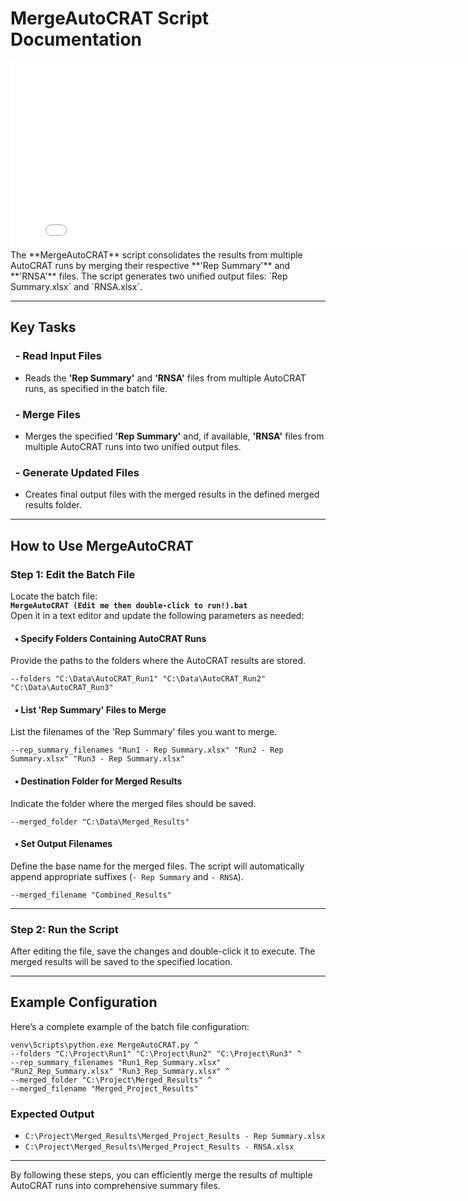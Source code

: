 # MergeAutoCRAT Script Documentation

<iframe src="../assets/MergeAutoCRAT_diagram.html" width="800" height="300" style="border:none; margin:0; padding:0; display:block;"></iframe>
The **MergeAutoCRAT** script consolidates the results from multiple AutoCRAT runs by merging their respective **'Rep Summary'** and **'RNSA'** files. The script generates two unified output files: `Rep Summary.xlsx` and `RNSA.xlsx`.

---
## Key Tasks

### &nbsp;&nbsp;- Read Input Files
- Reads the **'Rep Summary'** and **'RNSA'** files from multiple AutoCRAT runs, as specified in the batch file.

### &nbsp;&nbsp;- Merge Files
- Merges the specified **'Rep Summary'** and, if available, **'RNSA'** files from multiple AutoCRAT runs into two unified output files.

### &nbsp;&nbsp;- Generate Updated Files
- Creates final output files with the merged results in the defined merged results folder.

---

## How to Use MergeAutoCRAT

### Step 1: Edit the Batch File

Locate the batch file:  
**`MergeAutoCRAT (Edit me then double-click to run!).bat`**  
Open it in a text editor and update the following parameters as needed:

#### &nbsp;&nbsp;• Specify Folders Containing AutoCRAT Runs
Provide the paths to the folders where the AutoCRAT results are stored. 
```
--folders "C:\Data\AutoCRAT_Run1" "C:\Data\AutoCRAT_Run2" "C:\Data\AutoCRAT_Run3"
```

#### &nbsp;&nbsp;• List 'Rep Summary' Files to Merge
List the filenames of the 'Rep Summary' files you want to merge.  
```
--rep_summary_filenames "Run1 - Rep Summary.xlsx" "Run2 - Rep Summary.xlsx" "Run3 - Rep Summary.xlsx"
```

#### &nbsp;&nbsp;• Destination Folder for Merged Results
Indicate the folder where the merged files should be saved.  
```
--merged_folder "C:\Data\Merged_Results"
```

#### &nbsp;&nbsp;• Set Output Filenames
Define the base name for the merged files. The script will automatically append appropriate suffixes (`- Rep Summary` and `- RNSA`).  
```
--merged_filename "Combined_Results"
```

---

### Step 2: Run the Script
After editing the file, save the changes and double-click it to execute. The merged results will be saved to the specified location.

---

## Example Configuration
Here’s a complete example of the batch file configuration:

```
venv\Scripts\python.exe MergeAutoCRAT.py ^
--folders "C:\Project\Run1" "C:\Project\Run2" "C:\Project\Run3" ^
--rep_summary_filenames "Run1_Rep_Summary.xlsx" "Run2_Rep_Summary.xlsx" "Run3_Rep_Summary.xlsx" ^
--merged_folder "C:\Project\Merged_Results" ^
--merged_filename "Merged_Project_Results"
```

### Expected Output
- `C:\Project\Merged_Results\Merged_Project_Results - Rep Summary.xlsx`
- `C:\Project\Merged_Results\Merged_Project_Results - RNSA.xlsx`

---


By following these steps, you can efficiently merge the results of multiple AutoCRAT runs into comprehensive summary files.





